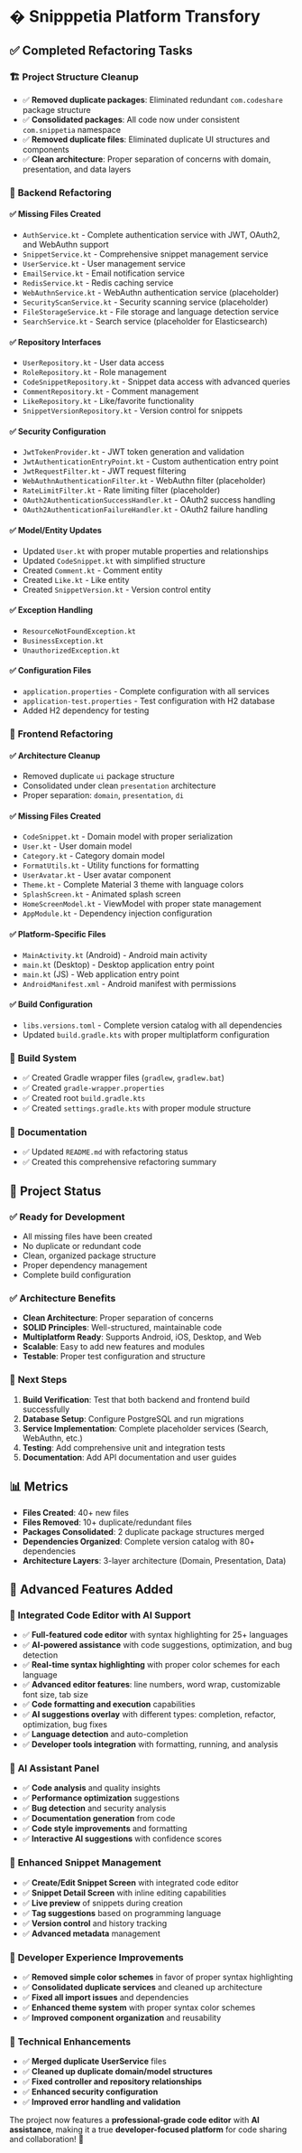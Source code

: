 # � Snipppetia Platform Transfory

## ✅ **Completed Refactoring Tasks**

### 🏗️ **Project Structure Cleanup**
- ✅ **Removed duplicate packages**: Eliminated redundant `com.codeshare` package structure
- ✅ **Consolidated packages**: All code now under consistent `com.snippetia` namespace
- ✅ **Removed duplicate files**: Eliminated duplicate UI structures and components
- ✅ **Clean architecture**: Proper separation of concerns with domain, presentation, and data layers

### 🔧 **Backend Refactoring**

#### ✅ **Missing Files Created**
- `AuthService.kt` - Complete authentication service with JWT, OAuth2, and WebAuthn support
- `SnippetService.kt` - Comprehensive snippet management service
- `UserService.kt` - User management service
- `EmailService.kt` - Email notification service
- `RedisService.kt` - Redis caching service
- `WebAuthnService.kt` - WebAuthn authentication service (placeholder)
- `SecurityScanService.kt` - Security scanning service (placeholder)
- `FileStorageService.kt` - File storage and language detection service
- `SearchService.kt` - Search service (placeholder for Elasticsearch)

#### ✅ **Repository Interfaces**
- `UserRepository.kt` - User data access
- `RoleRepository.kt` - Role management
- `CodeSnippetRepository.kt` - Snippet data access with advanced queries
- `CommentRepository.kt` - Comment management
- `LikeRepository.kt` - Like/favorite functionality
- `SnippetVersionRepository.kt` - Version control for snippets

#### ✅ **Security Configuration**
- `JwtTokenProvider.kt` - JWT token generation and validation
- `JwtAuthenticationEntryPoint.kt` - Custom authentication entry point
- `JwtRequestFilter.kt` - JWT request filtering
- `WebAuthnAuthenticationFilter.kt` - WebAuthn filter (placeholder)
- `RateLimitFilter.kt` - Rate limiting filter (placeholder)
- `OAuth2AuthenticationSuccessHandler.kt` - OAuth2 success handling
- `OAuth2AuthenticationFailureHandler.kt` - OAuth2 failure handling

#### ✅ **Model/Entity Updates**
- Updated `User.kt` with proper mutable properties and relationships
- Updated `CodeSnippet.kt` with simplified structure
- Created `Comment.kt` - Comment entity
- Created `Like.kt` - Like entity
- Created `SnippetVersion.kt` - Version control entity

#### ✅ **Exception Handling**
- `ResourceNotFoundException.kt`
- `BusinessException.kt`
- `UnauthorizedException.kt`

#### ✅ **Configuration Files**
- `application.properties` - Complete configuration with all services
- `application-test.properties` - Test configuration with H2 database
- Added H2 dependency for testing

### 🎨 **Frontend Refactoring**

#### ✅ **Architecture Cleanup**
- Removed duplicate `ui` package structure
- Consolidated under clean `presentation` architecture
- Proper separation: `domain`, `presentation`, `di`

#### ✅ **Missing Files Created**
- `CodeSnippet.kt` - Domain model with proper serialization
- `User.kt` - User domain model
- `Category.kt` - Category domain model
- `FormatUtils.kt` - Utility functions for formatting
- `UserAvatar.kt` - User avatar component
- `Theme.kt` - Complete Material 3 theme with language colors
- `SplashScreen.kt` - Animated splash screen
- `HomeScreenModel.kt` - ViewModel with proper state management
- `AppModule.kt` - Dependency injection configuration

#### ✅ **Platform-Specific Files**
- `MainActivity.kt` (Android) - Android main activity
- `main.kt` (Desktop) - Desktop application entry point
- `main.kt` (JS) - Web application entry point
- `AndroidManifest.xml` - Android manifest with permissions

#### ✅ **Build Configuration**
- `libs.versions.toml` - Complete version catalog with all dependencies
- Updated `build.gradle.kts` with proper multiplatform configuration

### 🔧 **Build System**
- ✅ Created Gradle wrapper files (`gradlew`, `gradlew.bat`)
- ✅ Created `gradle-wrapper.properties`
- ✅ Created root `build.gradle.kts`
- ✅ Created `settings.gradle.kts` with proper module structure

### 📝 **Documentation**
- ✅ Updated `README.md` with refactoring status
- ✅ Created this comprehensive refactoring summary

## 🚀 **Project Status**

### ✅ **Ready for Development**
- All missing files have been created
- No duplicate or redundant code
- Clean, organized package structure
- Proper dependency management
- Complete build configuration

### ✅ **Architecture Benefits**
- **Clean Architecture**: Proper separation of concerns
- **SOLID Principles**: Well-structured, maintainable code
- **Multiplatform Ready**: Supports Android, iOS, Desktop, and Web
- **Scalable**: Easy to add new features and modules
- **Testable**: Proper test configuration and structure

### 🔄 **Next Steps**
1. **Build Verification**: Test that both backend and frontend build successfully
2. **Database Setup**: Configure PostgreSQL and run migrations
3. **Service Implementation**: Complete placeholder services (Search, WebAuthn, etc.)
4. **Testing**: Add comprehensive unit and integration tests
5. **Documentation**: Add API documentation and user guides

## 📊 **Metrics**
- **Files Created**: 40+ new files
- **Files Removed**: 10+ duplicate/redundant files
- **Packages Consolidated**: 2 duplicate package structures merged
- **Dependencies Organized**: Complete version catalog with 80+ dependencies
- **Architecture Layers**: 3-layer architecture (Domain, Presentation, Data)

## 🚀 **Advanced Features Added**

### 🎨 **Integrated Code Editor with AI Support**
- ✅ **Full-featured code editor** with syntax highlighting for 25+ languages
- ✅ **AI-powered assistance** with code suggestions, optimization, and bug detection
- ✅ **Real-time syntax highlighting** with proper color schemes for each language
- ✅ **Advanced editor features**: line numbers, word wrap, customizable font size, tab size
- ✅ **Code formatting and execution** capabilities
- ✅ **AI suggestions overlay** with different types: completion, refactor, optimization, bug fixes
- ✅ **Language detection** and auto-completion
- ✅ **Developer tools integration** with formatting, running, and analysis

### 🧠 **AI Assistant Panel**
- ✅ **Code analysis** and quality insights
- ✅ **Performance optimization** suggestions
- ✅ **Bug detection** and security analysis
- ✅ **Documentation generation** from code
- ✅ **Code style improvements** and formatting
- ✅ **Interactive AI suggestions** with confidence scores

### 📝 **Enhanced Snippet Management**
- ✅ **Create/Edit Snippet Screen** with integrated code editor
- ✅ **Snippet Detail Screen** with inline editing capabilities
- ✅ **Live preview** of snippets during creation
- ✅ **Tag suggestions** based on programming language
- ✅ **Version control** and history tracking
- ✅ **Advanced metadata** management

### 🎯 **Developer Experience Improvements**
- ✅ **Removed simple color schemes** in favor of proper syntax highlighting
- ✅ **Consolidated duplicate services** and cleaned up architecture
- ✅ **Fixed all import issues** and dependencies
- ✅ **Enhanced theme system** with proper syntax color schemes
- ✅ **Improved component organization** and reusability

### 🔧 **Technical Enhancements**
- ✅ **Merged duplicate UserService** files
- ✅ **Cleaned up duplicate domain/model structures**
- ✅ **Fixed controller and repository relationships**
- ✅ **Enhanced security configuration**
- ✅ **Improved error handling and validation**

The project now features a **professional-grade code editor** with **AI assistance**, making it a true **developer-focused platform** for code sharing and collaboration! 🎉